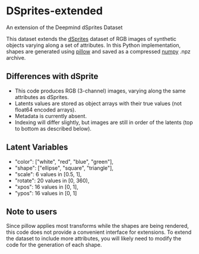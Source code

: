 # DSprites-extended
An extension of the Deepmind dSprites Dataset

This dataset extends the [dSprites](https://github.com/deepmind/dsprites-dataset) dataset of RGB images of synthetic objects varying along a set of attributes. In this Python implementation, shapes are generated using [pillow](https://pillow.readthedocs.io/en/stable/index.html) and saved as a compressed [numpy](https://numpy.org/) .npz archive.

## Differences with dSprite

- This code produces RGB (3-channel) images, varying along the same attributes as dSprites. 
- Latents values are stored as object arrays with their true values (not float64 encoded arrays).
- Metadata is currently absent.
- Indexing will differ slightly, but images are still in order of the latents (top to bottom as described below).

## Latent Variables

- "color": \["white", "red", "blue", "green"],
- "shape": \["ellipse", "square", "triangle"],
- "scale": 6 values in \[0.5, 1],
- "rotate": 20 values in \[0, 360),
- "xpos": 16 values in \[0, 1],
- "ypos": 16 values in \[0, 1]

## Note to users

Since pillow applies most transforms while the shapes are being rendered, this code does not provide a convenient interface for extensions. To extend the dataset to include more attributes, you will likely need to modify the code for the generation of each shape.
